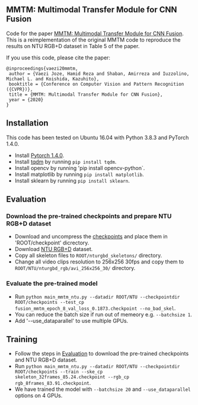 ## MMTM: Multimodal Transfer Module for CNN Fusion

Code for the paper [MMTM: Multimodal Transfer Module for CNN Fusion](https://arxiv.org/abs/1911.08670). This is a reimplementation of the original MMTM code to reproduce the results on NTU RGB+D dataset in Table 5 of the paper.

If you use this code, please cite the paper:

```
@inproceedings{vaezi20mmtm,
 author = {Vaezi Joze, Hamid Reza and Shaban, Amirreza and Iuzzolino, Michael L. and Koishida, Kazuhito},
 booktitle = {Conference on Computer Vision and Pattern Recognition ({CVPR})},
 title = {MMTM: Multimodal Transfer Module for CNN Fusion},
 year = {2020}
}
```

## Installation
This code has been tested on Ubuntu 16.04 with Python 3.8.3 and PyTorch 1.4.0.
* Install [Pytorch 1.4.0](https://pytorch.org).
* Install [tqdm](https://github.com/tqdm/tqdm) by running `pip install tqdm`.
* Install opencv by running 'pip install opencv-python`.
* Install matplotlib by running `pip install matplotlib`.
* Install sklearn by running `pip install sklearn`.

## Evaluation

### Download the pre-trained checkpoints and prepare NTU RGB+D dataset
* Download and uncompress the [checkpoints](https://gtvault-my.sharepoint.com/:u:/g/personal/ashaban6_gatech_edu/EZQR-QfpPqZPnK_ClGGkbtYBuDqWgWUdlsdun5p316uHIQ?e=1Nz8FI) and place them in 'ROOT/checkpoint' dicrectory.
* Download [NTU RGB+D](http://rose1.ntu.edu.sg/datasets/actionrecognition.asp) dataset.
* Copy all skeleton files to `ROOT/nturgbd_skeletons/` directory. 
* Change all video clips resolution to 256x256 30fps and copy them to `ROOT/NTU/nturgbd_rgb/avi_256x256_30/` directory.

### Evaluate the pre-trained model
* Run `python main_mmtm_ntu.py --datadir ROOT/NTU --checkpointdir ROOT/checkpoints --test_cp fusion_mmtm_epoch_8_val_loss_0.1873.checkpoint --no_bad_skel`.
* You can reduce the batch size if run out of memeory e.g. `--batchsize 1`.
* Add '--use_dataparallel' to use multiple GPUs.

## Training
* Follow the steps in [Evaluation](#Evaluation) to download the pre-trained checkpoints and NTU RGB+D dataset.
* Run `python main_mmtm_ntu.py --datadir ROOT/NTU --checkpointdir ROOT/checkpoints --train --ske_cp skeleton_32frames_85.24.checkpoint --rgb_cp rgb_8frames_83.91.checkpoint`.
* We have trained the model with `--batchsize 20` and `--use_dataparallel` options on 4 GPUs.

